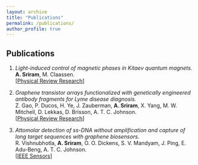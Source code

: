 ```yaml
---
layout: archive
title: "Publications"
permalink: /publications/
author_profile: true
---
```


## Publications

1. *Light-induced control of magnetic phases in Kitaev quantum magnets.* <br>
**A. Sriram**, M. Claassen. <br>
[<a href="https://journals.aps.org/prresearch/abstract/10.1103/PhysRevResearch.4.L032036" target="_blank">Physical Review Research</a>]

1. *Graphene transistor arrays functionalized with genetically engineered antibody fragments for Lyme disease diagnosis.* <br> Z. Gao, P. Ducos, H. Ye, J. Zauberman, **A. Sriram**, X. Yang, M. W. Mitchell, D.
Lekkas, D. Brisson, A. T. C. Johnson. <br> [<a href="https://iopscience.iop.org/article/10.1088/2053-1583/ab5dce" target="_blank">Physical Review Research</a>]
  
1. *Attomolar detection of ss-DNA without amplification and capture of long target sequences with graphene biosensors.* <br> R. Vishnubhotla, **A. Sriram**, O. O. Dickens, S. V. Mandyam, J. Ping, E. Adu-Beng, A. T. C. Johnson. <br> [<a href="https://ieeexplore.ieee.org/ielaam/7361/9086908/8998161-aam.pdf" target="_blank">IEEE Sensors</a>]
